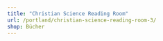 ```yaml
---
title: "Christian Science Reading Room"
url: /portland/christian-science-reading-room-3/
shop: Bücher
---
```

